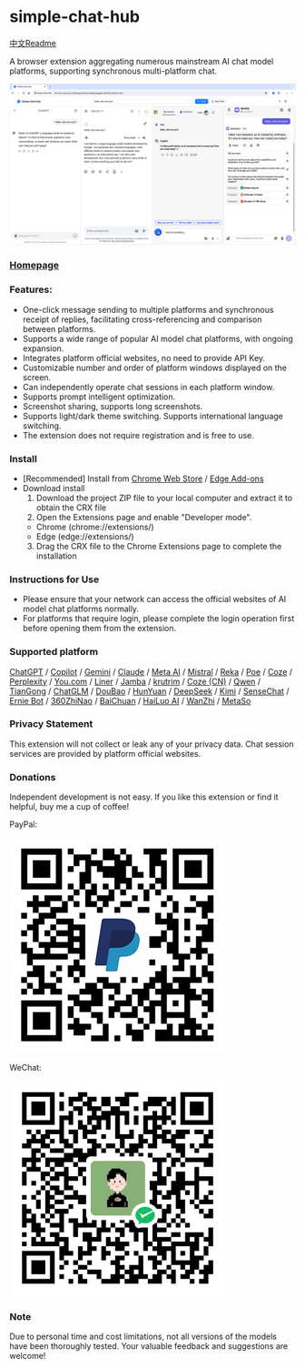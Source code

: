 # simple-chat-hub

[中文Readme](https://github.com/jackyr/simple-chat-hub-extension/blob/main/README_CN.md)

A browser extension aggregating numerous mainstream AI chat model platforms, supporting synchronous multi-platform chat. 

[![Simple Chat Hub](https://raw.githubusercontent.com/jackyr/simple-chat-hub-extension/main/screenshots/screenshot_en.jpg)](https://youtu.be/78zAtefoJbw)

### [Homepage](https://chathub.aipilot.cc/)

### Features:
- One-click message sending to multiple platforms and synchronous receipt of replies, facilitating cross-referencing and comparison between platforms.
- Supports a wide range of popular AI model chat platforms, with ongoing expansion.
- Integrates platform official websites, no need to provide API Key.
- Customizable number and order of platform windows displayed on the screen.
- Can independently operate chat sessions in each platform window.
- Supports prompt intelligent optimization.
- Screenshot sharing, supports long screenshots.
- Supports light/dark theme switching. Supports international language switching.
- The extension does not require registration and is free to use.

### Install
- [Recommended] Install from [Chrome Web Store](https://chromewebstore.google.com/detail/dpfkgaedamhcmkkgeiajeggihmfjhhlj) / [Edge Add-ons](https://microsoftedge.microsoft.com/addons/detail/simple-chat-hub/plaobjkecadfmaglmhdaolohmckjgnom)
- Download install
  1. Download the project ZIP file to your local computer and extract it to obtain the CRX file
  2. Open the Extensions page and enable "Developer mode".
    - Chrome (chrome://extensions/)
    - Edge (edge://extensions/)
  3. Drag the CRX file to the Chrome Extensions page to complete the installation

### Instructions for Use
- Please ensure that your network can access the official websites of AI model chat platforms normally.
- For platforms that require login, please complete the login operation first before opening them from the extension.

### Supported platform
[ChatGPT](https://chatgpt.com/) / [Copilot](https://copilot.microsoft.com/) / [Gemini](https://gemini.google.com/) / [Claude](https://claude.ai/) / [Meta AI](https://www.meta.ai/) / [Mistral](https://chat.mistral.ai/chat) / [Reka](https://chat.reka.ai/chat) / [Poe](https://poe.com/) / [Coze](https://www.coze.com/) / [Perplexity](https://www.perplexity.ai/) / [You.com](https://you.com/) / [Liner](https://getliner.com/) / [Jamba](https://studio.ai21.com/home/chat/single-chat) / [krutrim](https://chat.olakrutrim.com/) / [Coze (CN)](https://www.coze.cn/) / [Qwen](https://tongyi.aliyun.com/qianwen/) / [TianGong](https://www.tiangong.cn/chat/universal/016) / [ChatGLM](https://chatglm.cn/) / [DouBao](https://www.doubao.com/) / [HunYuan](https://hunyuan.tencent.com/bot/) / [DeepSeek](https://chat.deepseek.com/) / [Kimi](https://kimi.moonshot.cn/) / [SenseChat](https://chat.sensetime.com/wb/chat/) / [Ernie Bot](https://yiyan.baidu.com/) / [360ZhiNao](https://chat.360.com/) / [BaiChuan](https://ying.baichuan-ai.com/chat) / [HaiLuo AI](https://hailuoai.com/) / [WanZhi](https://www.wanzhi.com/) / [MetaSo](https://metaso.cn/)

### Privacy Statement
This extension will not collect or leak any of your privacy data. Chat session services are provided by platform official websites.

### Donations
Independent development is not easy. If you like this extension or find it helpful, buy me a cup of coffee!

PayPal:

![PayPal](https://raw.githubusercontent.com/jackyr/simple-chat-hub-extension/main/qrcodes/paypal.png)

WeChat:

![WeChat](https://raw.githubusercontent.com/jackyr/simple-chat-hub-extension/main/qrcodes/wechat.png)

### Note
Due to personal time and cost limitations, not all versions of the models have been thoroughly tested. Your valuable feedback and suggestions are welcome!